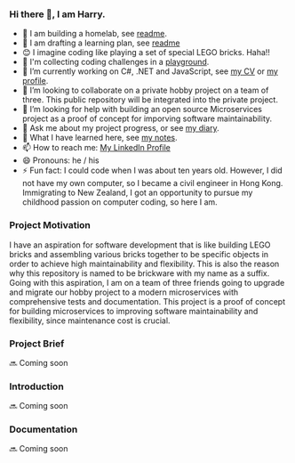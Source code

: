 ### Hi there 👋, I am Harry.

<!--
**brickwareharry/brickwareharry** is a ✨ _special_ ✨ repository because its `README.md` (this file) appears on your GitHub profile.
Here are some ideas to get you started:
-->

- 🌄 I am building a homelab, see [readme](https://github.com/brickwareharry/homelab/blob/main/README.md).
- 🌱 I am drafting a learning plan, see [readme](https://github.com/brickwareharry/learningplan/blob/main/README.md)
- 😊 I imagine coding like playing a set of special LEGO bricks. Haha!!
- 🏤 I'm collecting coding challenges in a [playground](https://github.com/brickwareharry/playground).
- 🔭 I’m currently working on C#, .NET and JavaScript, see <a href="https://brickwareharry.github.io/harrycv/" target="_blank">my CV</a> or [my profile](https://www.seek.com.au/profile/harry-lo-nrp25DTPmD).
- 👯 I’m looking to collaborate on a private hobby project on a team of three. This public repository will be integrated into the private project.
- 🤔 I’m looking for help with building an open source Microservices project as a proof of concept for imporving software maintainability. 
- 💬 Ask me about my project progress, or see [my diary](https://github.com/brickwareharry/diary).
- 🧠 What I have learned here, see [my notes](https://brickwareharry.github.io/notes/).
- 📫 How to reach me: [My LinkedIn Profile](https://www.linkedin.com/in/harry-lo-27034265/)
- 😄 Pronouns: he / his
- ⚡ Fun fact: I could code when I was about ten years old. However, I did not have my own computer, so I became a civil engineer in Hong Kong. Immigrating to New Zealand, I got an opportunity to pursue my childhood passion on computer coding, so here I am.

### Project Motivation
I have an aspiration for software development that is like building LEGO bricks and assembling various bricks together to be specific objects in order to achieve high maintainability and flexibility. This is also the reason why this repository is named to be brickware with my name as a suffix. Going with this aspiration, I am on a team of three friends going to upgrade and migrate our hobby project to a modern microservices with comprehensive tests and documentation. This project is a proof of concept for building microservices to improving software maintainability and flexibility, since maintenance cost is crucial.

### Project Brief
🔜 Coming soon

### Introduction
🔜 Coming soon

### Documentation
🔜 Coming soon
